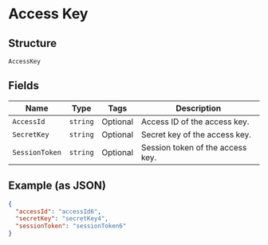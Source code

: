 
# Access Key

## Structure

`AccessKey`

## Fields

| Name | Type | Tags | Description |
|  --- | --- | --- | --- |
| `AccessId` | `string` | Optional | Access ID of the access key. |
| `SecretKey` | `string` | Optional | Secret key of the access key. |
| `SessionToken` | `string` | Optional | Session token of the access key. |

## Example (as JSON)

```json
{
  "accessId": "accessId6",
  "secretKey": "secretKey4",
  "sessionToken": "sessionToken6"
}
```

